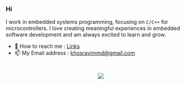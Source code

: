 ### Hi 
I work in embedded systems programming, focusing on `C/C++` for microcontrollers. I love creating meaningful experiences in embedded software development and am always excited to learn and grow.
- 📎 How to reach me :  [Links](https://linktr.ee/mohammadkhosravi?utm_source=linktree_admin_share)
- 📫 My Email address : khosravimmd@gmail.com
#
<p align="center">
  <a href="#">
    <img src="https://simpleskill.icons.workers.dev/svg?i=c,cplusplus,python,rust,arm,arduino,stmicroelectronics,espressif,platformio,kicad,altiumdesigner,raspberrypi,qt,linux,git&theme=light" />
  </a>
</p>


<!--
**Mohamadkhosravi/Mohamadkhosravi** is a ✨ _special_ ✨ repository because its `README.md` (this file) appears on your GitHub profile.

Here are some ideas to get you started:

- 🔭 I’m currently working on Aravan Share Company 
- 🌱 I’m currently learning Embedded Linux 
- 👯 I’m looking to collaborate on ...
- 🤔 I’m looking for help with ...
- 💬 Ask me about ...
- 📫 How to reach me: ...
- 😄 Pronouns: ...
- ⚡ Fun fact: ...
-->
